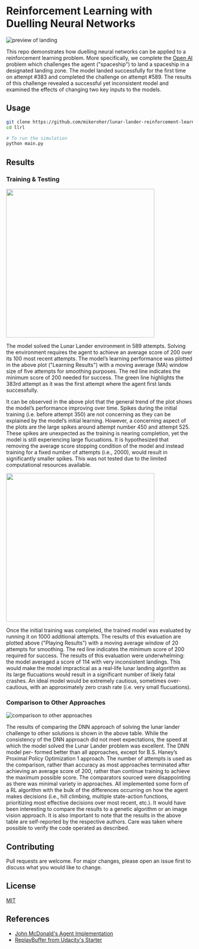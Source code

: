 # Reinforcement Learning with Duelling Neural Networks

![preview of landing](https://i.imgur.com/cPSV7CX.gif)

This repo demonstrates how duelling neural networks can be applied to a reinforcement learning problem. More specifically, we complete the [Open AI](https://gym.openai.com/envs/LunarLander-v2/) problem which challenges the agent ("spaceship") to land a spaceship in a designated landing zone. The model landed successfully for the first time on attempt #383 and completed the challenge on attempt #589. The results of this challenge revealed a successful yet inconsistent model and examined the effects of changing two key inputs to the models.

## Usage

```bash
git clone https://github.com/mikeroher/lunar-lander-reinforcement-learning llrl/
cd llrl

# To run the simulation
python main.py
```

## Results

### Training & Testing

<div>
<img src="https://i.imgur.com/v40bFX5.jpg"  width="400px" />
</div>

The model solved the Lunar Lander environment in 589 attempts. Solving the environment requires the agent to achieve an average score of 200 over its 100 most recent attempts. The model’s learning performance was plotted in the above plot ("Learning Results") with a moving average (MA) window size of five attempts for smoothing purposes. The red line indicates the minimum score of 200 needed for success. The green line highlights the 383rd attempt as it was the first attempt where the agent first lands successfully.

It can be observed in the above plot that the general trend of the plot shows the model’s performance improving over time. Spikes during the initial training (i.e. before attempt 350) are not concerning as they can be explained by the model’s initial learning. However, a concerning aspect of the plots are the large spikes around attempt number 450 and attempt 525. These spikes are unexpected as the training is nearing completion, yet the model is still experiencing large flucuations. It is hypothesized that removing the average score stopping condition of the model and instead training for a fixed number of attempts (i.e., 2000), would result in significantly smaller spikes. This was not tested due to the limited computational resources available.

<div>
<img src="https://i.imgur.com/g2yHU2I.jpg"  width="400px" />
</div>

Once the initial training was completed, the trained model was evaluated by running it on 1000 additional attempts. The results of this evaluation are plotted above ("Playing Results") with a moving average window of 20 attempts for smoothing. The red line indicates the minimum score of 200 required for success. The results of this evaluation were underwhelming: the model averaged a score of 114 with very inconsistent landings. This would make the model impractical as a real-life lunar landing algorithm as its large flucuations would result in a significant number of likely fatal crashes. An ideal model would be extremely cautious, sometimes over-cautious, with an approximately zero crash rate (i.e. very small flucuations).

### Comparison to Other Approaches

![comparison to other approaches](https://i.imgur.com/ZdE1hUl.png)

The results of comparing the DNN approach of solving the lunar lander challenge to other solutions is shown in the above table. While the consistency of the DNN approach did not meet expectations, the speed at which the model solved the Lunar Lander problem was excellent. The DNN model per- formed better than all approaches, except for B.S. Haney’s Proximal Policy Optimization 1 approach. The number of attempts is used as the comparison, rather than accuracy as most approaches terminated after achieving an average score of 200, rather than continue training to achieve the maximum possible score. The comparators sourced were disappointing as there was minimal variety in approaches. All implemented some form of a RL algorithm with the bulk of the differences occurring on how the agent makes decisions (i.e., hill climbing, multiple state-action functions, prioritizing most effective decisions over most recent, etc.). It would have been interesting to compare the results to a genetic algorithm or an image vision approach. It is also important to note that the results in the above table are self-reported by the respective authors. Care was taken where possible to verify the code operated as described.


## Contributing
Pull requests are welcome. For major changes, please open an issue first to discuss what you would like to change.


## License
[MIT](https://choosealicense.com/licenses/mit/)

## References

+ [John McDonald's Agent Implementation](https://github.com/johnptmcdonald/openAI-gym-lunar-lander/)
+ [ReplayBuffer from Udacity's Starter](https://github.com/udacity/deep-reinforcement-learning/blob/master/dqn/exercise/dqn_agent.py)

